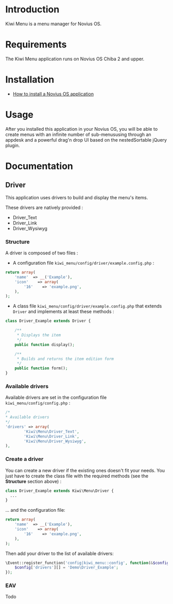 # Introduction

Kiwi Menu is a menu manager for Novius OS.

# Requirements

The Kiwi Menu application runs on Novius OS Chiba 2 and upper.

# Installation

* [How to install a Novius OS application](http://community.novius-os.org/how-to-install-a-nos-app.html)

# Usage

After you installed this application in your Novius OS, you will be able to create menus with an infinite number of sub-menususing through an appdesk and a powerful drag'n drop UI based on the nestedSortable jQuery plugin.

# Documentation

## Driver

This application uses drivers to build and display the menu's items.

These drivers are natively provided :
* Driver_Text
* Driver_Link
* Driver_Wysiwyg

### Structure

A driver is composed of two files :

* A configuration file `kiwi_menu/config/driver/example.config.php` :

```php
return array(
    'name'	=> __('Example'),
    'icon'    => array(
        '16'    => 'example.png',
    ),
);
```

* A class file `kiwi_menu/config/driver/example.config.php` that extends `Driver` and implements at least these methods :

```php
class Driver_Example extends Driver {

    /**
     * Displays the item
     */
    public function display();

    /**
     * Builds and returns the item edition form
     */
    public function form();
}
```

### Available drivers

Available drivers are set in the configuration file `kiwi_menu/config/config.php` :

```php
/*
* Available drivers
*/
'drivers' => array(
		'Kiwi\Menu\Driver_Text',
		'Kiwi\Menu\Driver_Link',
		'Kiwi\Menu\Driver_Wysiwyg',
),
```

### Create a driver

You can create a new driver if the existing ones doesn't fit your needs. You just have to create the class file with the required methods (see the **Structure** section above) :

```php
class Driver_Example extends Kiwi\Menu\Driver {
  ...
}
```

... and the configuration file:

```php
return array(
    'name'	=> __('Example'),
    'icon'    => array(
        '16'    => 'example.png',
    ),
);
```

Then add your driver to the list of available drivers:

```php
\Event::register_function('config|kiwi_menu::config', function(&$config) {
    $config['drivers'][] = 'Demo\Driver_Example';
});
```

### EAV

Todo

